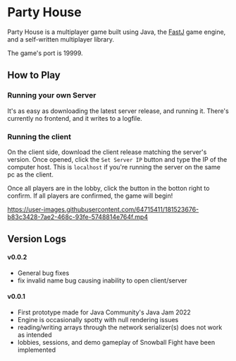 # Party House

Party House is a multiplayer game built using Java, the [FastJ](https://github.com/fastjengine/FastJ) game engine, and a self-written multiplayer library.

The game's port is 19999.

## How to Play

### Running your own Server
It's as easy as downloading the latest server release, and running it.
There's currently no frontend, and it writes to a logfile.

### Running the client
On the client side, download the client release matching the server's version.
Once opened, click the `Set Server IP` button and type the IP of the computer host.
This is `localhost` if you're running the server on the same pc as the client.

Once all players are in the lobby, click the button in the botton right to confirm.
If all players are confirmed, the game will begin!

https://user-images.githubusercontent.com/64715411/181523676-b83c3428-7ae2-468c-93fe-5748814e764f.mp4

## Version Logs

#### v0.0.2
- General bug fixes
- fix invalid name bug causing inability to open client/server

#### v0.0.1
- First prototype made for Java Community's Java Jam 2022
- Engine is occasionally spotty with null rendering issues
- reading/writing arrays through the network serializer(s) does not work as intended
- lobbies, sessions, and demo gameplay of Snowball Fight have been implemented

